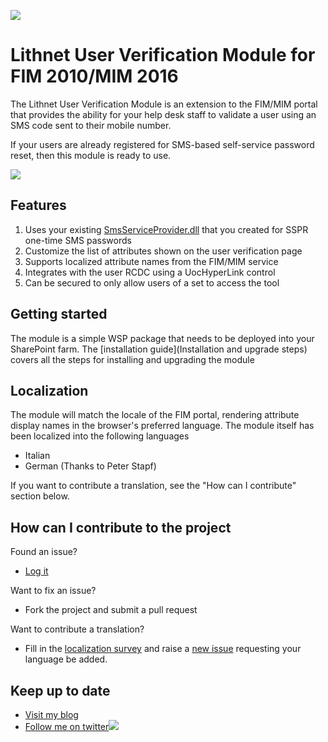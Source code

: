  ![](https://lithnet.github.io/images/logo-ex-small.png)
# Lithnet User Verification Module for FIM 2010/MIM 2016
The Lithnet User Verification Module is an extension to the FIM/MIM portal that provides the ability for your help desk staff to validate a user using an SMS code sent to their mobile number.

If your users are already registered for SMS-based self-service password reset, then this module is ready to use.

![](https://github.com/lithnet/resourcemanagement-ui-userverification/wiki/images/screen-shot1.png)

## Features
1. Uses your existing [SmsServiceProvider.dll](https://github.com/lithnet/resourcemanagement-ui-userverification/wiki/Creating-an-SmsServiceProvider) that you created for SSPR one-time SMS passwords
2. Customize the list of attributes shown on the user verification page
3. Supports localized attribute names from the FIM/MIM service
4. Integrates with the user RCDC using a UocHyperLink control
5. Can be secured to only allow users of a set to access the tool

## Getting started
The module is a simple WSP package that needs to be deployed into your SharePoint farm. The [installation guide](Installation and upgrade steps) covers all the steps for installing and upgrading the module

## Localization
The module will match the locale of the FIM portal, rendering attribute display names in the browser's preferred language. The module itself has been localized into the following languages
- Italian
- German (Thanks to Peter Stapf)

If you want to contribute a translation, see the "How can I contribute" section below.

## How can I contribute to the project
Found an issue?
* [Log it](https://github.com/lithnet/resourcemanagement-ui-userverification/issues)

Want to fix an issue?
* Fork the project and submit a pull request 

Want to contribute a translation?
* Fill in the [localization survey](https://lithnet-my.sharepoint.com/personal/ryan_lithiumblue_com/_layouts/15/guestaccess.aspx?guestaccesstoken=QMmZhOa00BEb1QJnSnIlPvHFB4DSTBZWxh5UZAVp9aw%3d&docid=1_1fb5451aedc1842b88e2daeb1077b0ac8&wdFormId=%7B59C5F77D%2DCDEA%2D4703%2DBA86%2D81352BC45ED4%7D) and raise a [new issue](https://github.com/lithnet/resourcemanagement-ui-userverification/issues/new) requesting your language be added.

## Keep up to date
* [Visit my blog](http://blog.lithiumblue.com)
* [Follow me on twitter](https://twitter.com/RyanLNewington)![](http://twitter.com/favicon.ico)

